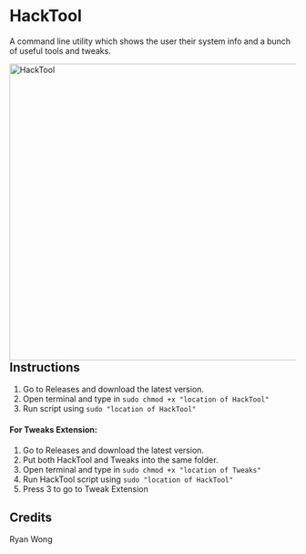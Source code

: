 # HackTool
A command line utility which shows the user their system info and a bunch of useful tools and tweaks.

<img src="https://i.imgur.com/SUDUa2r.png" alt="HackTool" align="left" height="520px">

## Instructions

  1) Go to Releases and download the latest version.
  2) Open terminal and type in `sudo chmod +x "location of HackTool"`
  3) Run script using `sudo "location of HackTool"`

  #### For Tweaks Extension:
  1) Go to Releases and download the latest version.
  2) Put both HackTool and Tweaks into the same folder.
  4) Open terminal and type in `sudo chmod +x "location of Tweaks"`
  3) Run HackTool script using `sudo "location of HackTool"`
  4) Press 3 to go to Tweak Extension

## Credits
Ryan Wong
